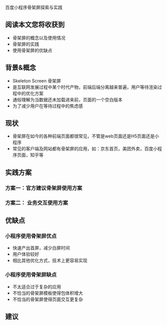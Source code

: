 百度小程序骨架屏探索与实践

## 阅读本文您将收获到
* 骨架屏的概念以及使用情况
* 骨架屏的实践
* 使用骨架屏的优缺点

## 背景&概念
* Skeleton Screen 骨架屏
* 是互联网发展过程中某个时代产物，前端后端分离越来普遍，用户等待渲染过程中的优化方案
* 通俗理解为当数据还未加载进来前，页面的一个空白版本
* 为了减少用户在等待过程中的焦虑感

## 现状
* 骨架屏在如今的各种前端页面都很常见，不管是web页面还是H5页面还是小程序
* 常见的客户端及网站都有骨架屏的应用，如：京东首页，美团外卖，百度小程序页面，知乎等

## 实践方案
### 方案一：官方建议骨架屏使用方案

### 方案二： 业务交互使用方案

## 优缺点
### 小程序使用骨架屏优点
* 快速产出首屏，减少白屏时间
* 用户体验较好
* 相比其他优化方式，技术上更容易实现

### 小程序使用骨架屏缺点
* 不太适合过于复杂的应用
* 不恰当的骨架屏模板使得包体积增大
* 不恰当的骨架屏使得页面交互更复杂

## 建议